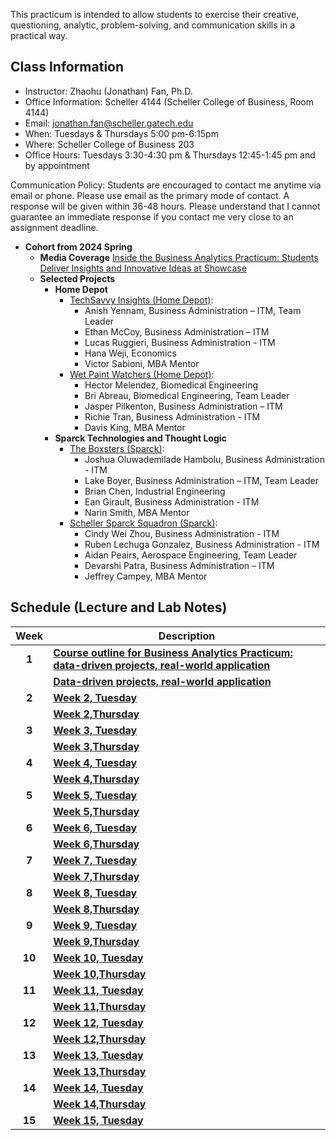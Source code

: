 This practicum is intended to allow students to exercise their creative, questioning, analytic, problem-solving, and communication skills in a practical way.


<!--- must to add--->

<!---learn why and how models create their results.--->

<!---“For most people, AI is like electricity: They don’t know how it works, only that it does work when they flip on a switch,” --->

<!---https://coe.gatech.edu/news/2024/01/college-adds-reimagines-ai-courses-undergraduates?utm_source=newsletter&utm_medium=email&utm_content=https%3A//coe.gatech.edu/news/2024/01/college-adds-reimagines-ai-courses-undergraduates%20%5BOutlook%20Button%5D&utm_campaign=Daily%20Digest%20-%20Jan.%2023%2C%202024#fall-2023-courses --->



<!---Students will be first grounded in the core of the Python computer programming language. Later in the semester, the course will turn to applying Python to important tasks routinely included in data science workflows, such as tasks relating to data wrangling (processing and transforming data in order to derive an informative and manageable data set).--->

<!---https://catalog.barnard.edu/barnard-college/courses-instruction/course-search/?term=3&level=4000%2C9999&pl=0&ph=10&college=BC--->

<!--- ''Life is short (You need Python).'' ---Bruce Eckel"--->
<!---While covering core concepts like univariate and multivariate forecasting/evaluation of forecasts is critical, I believe we should also cover topics like approaching a forecasting a problem, wrangling with time series data/objects, advanced topics like neural networks for time series, hierarchical data, and practical issues when approaching a problem and implementing a solution.--->


<!---This is a course in the analysis of time series data with emphasis on the appropriate choice of models for estimation, testing, and forecasting. Topics or methodologies covered include Univariate Box-Jenkins for fitting and forecasting time series; ARIMA models, stationarity and nonstationarity; diagnosing time series models; transformations; forecasting: point and interval forecasts; seasonal time series models; modeling volatility with ARCH, GARCH; modeling time series with trends; and other methods. --->



<!---Many materials are from [Dr. Yan Yu](https://business.uc.edu/faculty-and-research/departments/obais/faculty/yan-yu.html)’s class notes. --->
<!---Thanks for the contribution from previous Ph.D. students. --->
<!---http://jeffgoldsmith.com/IWAFDA/shortcourse_fosr.html --->
 
<!---Framework for approaching forecasting projects --->
<!---Understanding of traditional and modern approaches to forecasting --->
<!---Exposure to common challenges and how to overcome --->
<!---https://github.com/zzz1990771/data_exp_python/blob/main/index.md?plain=1--->


## Class Information
* Instructor: Zhaohu (Jonathan) Fan, Ph.D.
* Office Information: Scheller 4144 (Scheller College of Business, Room 4144) 
* Email: jonathan.fan@scheller.gatech.edu
* When:  Tuesdays  & Thursdays 5:00 pm-6:15pm
* Where: Scheller College of Business 203       
* Office Hours: Tuesdays 3:30-4:30 pm & Thursdays 12:45-1:45 pm and by appointment
              
Communication Policy: Students are encouraged to contact me anytime via email or phone. Please use email as the primary mode of contact.  A response will be given within 36-48 hours.  Please understand that I cannot guarantee an immediate response if you contact me very close to an assignment deadline. 

*  **Cohort from 2024 Spring** 
    * **Media Coverage**  [Inside the Business Analytics Practicum: Students Deliver Insights and Innovative Ideas at Showcase](https://www.scheller.gatech.edu/news/business-analytics-center/inside-the-business-analytics-practicum-students-deliver-insights-and-innovative-ideas-at-showcase-news-article-bac.html)
    * **Selected Projects** 
       * **Home Depot**
         *  [TechSavvy Insights (Home Depot)](https://www.scheller.gatech.edu/news/business-analytics-center/pix/techsavvy-insights.jpg):
             *  Anish Yennam, Business Administration – ITM, Team Leader
             *  Ethan McCoy, Business Administration – ITM
             *  Lucas Ruggieri, Business Administration - ITM
             *  Hana Weji, Economics
             *  Victor Sabioni, MBA Mentor
         * [Wet Paint Watchers (Home Depot)](https://www.scheller.gatech.edu/news/business-analytics-center/pix/wet-paint-watchers.jpg):
            * Hector Melendez, Biomedical Engineering
            * Bri Abreau, Biomedical Engineering, Team Leader
            * Jasper Pilkenton, Business Administration – ITM
            *  Richie Tran, Business Administration - ITM
            *  Davis King, MBA Mentor
      * **Sparck Technologies and Thought Logic**
        * [The Boxsters (Sparck)](https://www.scheller.gatech.edu/news/business-analytics-center/pix/boxsters.jpg):
           * Joshua Oluwademilade Hambolu, Business Administration - ITM
           * Lake Boyer, Business Administration – ITM, Team Leader
           *  Brian Chen, Industrial Engineering
           *  Ean Girault, Business Administration - ITM
           *  Narin Smith, MBA Mentor    
        * [Scheller Sparck Squadron (Sparck)](https://www.scheller.gatech.edu/news/business-analytics-center/pix/scheller-sparck-squadron.jpg):
           *  Cindy Wei Zhou, Business Administration - ITM
           *  Ruben Lechuga Gonzalez, Business Administration - ITM
           *  Aidan Peairs, Aerospace Engineering, Team Leader
           *  Devarshi Patra, Business Administration – ITM
           *  Jeffrey Campey, MBA Mentor

## Schedule (Lecture and Lab Notes)

| Week          | Description  |
|:-------------:|--------------|
| **1**         |**[Course outline for Business Analytics Practicum: data-driven projects, real-world application](https://jonathanatuscpsu.github.io/business-practicum/Business%20Analytics%20Practicum%20(MGT%204803)-Week1-Tuesday.pdf)** &nbsp;&nbsp;  |
|               |   **[Data-driven projects, real-world application](https://jonathanatuscpsu.github.io/business-practicum/Business%20Analytics%20Practicum%20(MGT%204803)-Week1-Thursday.pdf)** &nbsp;&nbsp; |
| **2**         |**[Week 2, Tuesday](https://jonathanatuscpsu.github.io/business-practicum/Business%20Analytics%20Practicum%20(MGT%204803)-Week2-Tuesday.pdf)** &nbsp;&nbsp;  |
|               |   **[Week 2,Thursday](https://jonathanatuscpsu.github.io/business-practicum/Business%20Analytics%20Practicum%20(MGT%204803)-Week2-Thursday.pdf)** &nbsp;&nbsp; |
| **3**         |**[Week 3, Tuesday](https://jonathanatuscpsu.github.io/business-practicum/Business%20Analytics%20Practicum%20(MGT%204803)-Week3-Tuesday.pdf)** &nbsp;&nbsp;  |
|               |   **[Week 3,Thursday](https://jonathanatuscpsu.github.io/business-practicum/Business%20Analytics%20Practicum%20(MGT%204803)-Week3-Thursday.pdf)** &nbsp;&nbsp; |
| **4**         |**[Week 4, Tuesday](https://jonathanatuscpsu.github.io/business-practicum/Business%20Analytics%20Practicum%20(MGT%204803)-Week4-Tuesday.pdf)** &nbsp;&nbsp;  |
|               |   **[Week 4,Thursday](https://jonathanatuscpsu.github.io/business-practicum/Business%20Analytics%20Practicum%20(MGT%204803)-Week4-Thursday.pdf)** &nbsp;&nbsp; |
| **5**         |**[Week 5, Tuesday](https://jonathanatuscpsu.github.io/business-practicum/Business%20Analytics%20Practicum%20(MGT%204803)-Week5-Tuesday.pdf)** &nbsp;&nbsp;  |
|               |   **[Week 5,Thursday](https://jonathanatuscpsu.github.io/business-practicum/Business%20Analytics%20Practicum%20(MGT%204803)-Week5-Thursday.pdf)** &nbsp;&nbsp; |
| **6**         |**[Week 6, Tuesday](https://jonathanatuscpsu.github.io/business-practicum/Business%20Analytics%20Practicum%20(MGT%204803)-Week6-Tuesday.pdf)** &nbsp;&nbsp;  |
|               |   **[Week 6,Thursday](https://jonathanatuscpsu.github.io/business-practicum/Business%20Analytics%20Practicum%20(MGT%204803)-Week6-Thursday.pdf)** &nbsp;&nbsp; |
| **7**         |**[Week 7, Tuesday](https://jonathanatuscpsu.github.io/business-practicum/Business%20Analytics%20Practicum%20(MGT%204803)-Week7-Tuesday.pdf)** &nbsp;&nbsp;  |
|               |   **[Week 7,Thursday](https://jonathanatuscpsu.github.io/business-practicum/Business%20Analytics%20Practicum%20(MGT%204803)-Week7-Thursday.pdf)** &nbsp;&nbsp; |
| **8**         |**[Week 8, Tuesday](https://jonathanatuscpsu.github.io/business-practicum/Business%20Analytics%20Practicum%20(MGT%204803)-Week8-Tuesday.pdf)** &nbsp;&nbsp;  |
|               |   **[Week 8,Thursday](https://jonathanatuscpsu.github.io/business-practicum/Business%20Analytics%20Practicum%20(MGT%204803)-Week8-Thursday.pdf)** &nbsp;&nbsp; |
| **9**         |**[Week 9, Tuesday](https://jonathanatuscpsu.github.io/business-practicum/Business%20Analytics%20Practicum%20(MGT%204803)-Week9-Tuesday.pdf)** &nbsp;&nbsp;  |
|               |   **[Week 9,Thursday](https://jonathanatuscpsu.github.io/business-practicum/Business%20Analytics%20Practicum%20(MGT%204803)-Week9-Thursday.pdf)** &nbsp;&nbsp; |
| **10**         |**[Week 10, Tuesday](https://jonathanatuscpsu.github.io/business-practicum/Business%20Analytics%20Practicum%20(MGT%204803)-Week10-Tuesday.pdf)** &nbsp;&nbsp;  |
|               |   **[Week 10,Thursday](https://jonathanatuscpsu.github.io/business-practicum/Business%20Analytics%20Practicum%20(MGT%204803)-Week10-Thursday.pdf)** &nbsp;&nbsp; |
| **11**         |**[Week 11, Tuesday](https://jonathanatuscpsu.github.io/business-practicum/Business%20Analytics%20Practicum%20(MGT%204803)-Week11-Tuesday.pdf)** &nbsp;&nbsp;  |
|               |   **[Week 11,Thursday](https://jonathanatuscpsu.github.io/business-practicum/Business%20Analytics%20Practicum%20(MGT%204803)-Week11-Thursday.pdf)** &nbsp;&nbsp; |
| **12**         |**[Week 12, Tuesday](https://jonathanatuscpsu.github.io/business-practicum/Business%20Analytics%20Practicum%20(MGT%204803)-Week12-Tuesday.pdf)** &nbsp;&nbsp;  |
|               |   **[Week 12,Thursday](https://jonathanatuscpsu.github.io/business-practicum/Business%20Analytics%20Practicum%20(MGT%204803)-Week12-Thursday.pdf)** &nbsp;&nbsp; |
| **13**         |**[Week 13, Tuesday](https://jonathanatuscpsu.github.io/business-practicum/Business%20Analytics%20Practicum%20(MGT%204803)-Week13-Tuesday.pdf)** &nbsp;&nbsp;  |
|               |   **[Week 13,Thursday](https://jonathanatuscpsu.github.io/business-practicum/Business%20Analytics%20Practicum%20(MGT%204803)-Week13-Thursday.pdf)** &nbsp;&nbsp; |
| **14**         |**[Week 14, Tuesday](https://jonathanatuscpsu.github.io/business-practicum/Business%20Analytics%20Practicum%20(MGT%204803)-Week14-Tuesday.pdf)** &nbsp;&nbsp;  |
|               |   **[Week 14,Thursday](https://jonathanatuscpsu.github.io/business-practicum/Business%20Analytics%20Practicum%20(MGT%204803)-Week14-Thursday.pdf)** &nbsp;&nbsp; |
| **15**         |**[Week 15, Tuesday](https://jonathanatuscpsu.github.io/business-practicum/Business%20Analytics%20Practicum%20(MGT%204803)-Week15-Tuesday.pdf)** &nbsp;&nbsp;  |




<!---Many materials are from [Dr. Yan Yu](https://business.uc.edu/faculty-and-research/departments/obais/faculty/yan-yu.html)’s class notes. Others: - [Make an interactive Power BI dashboard from scratch in 15 minutes.](https://jakevdp.github.io/WhirlwindTourOfPython/index.tml) (Power BI for Business Analytics) --->

<!---Others:
- [Make an interactive Power BI dashboard from scratch in 15 minutes.](https://jakevdp.github.io/WhirlwindTourOfPython/index.tml) (R)--->

<!---Others:
- [Make an interactive Power BI dashboard from scratch in 15 minutes.](https://jakevdp.github.io/WhirlwindTourOfPython/index.tml) (Python) --->

<!---Others:
- [Make an interactive Power BI dashboard from scratch in 15 minutes.](https://jakevdp.github.io/WhirlwindTourOfPython/index.tml) (Time-series)
- Causal Inference
- AB Testing, Product sense, business cases, and mock interview sessions.
<!---https://sites.stat.washington.edu/tsr/s566/syllabus566w18.pdf--->

<!---Google Colab (lowering the learning barrier to the Python world):
Tableau:
- [Make an interactive Power BI dashboard from scratch in 15 minutes.](https://public.tableau.com/app/discover) (Time-series)--->

<!---Power BI dashboard:
- [Make an interactive Power BI dashboard from scratch in 15 minutes.](https://public.tableau.com/app/discover) (Power BI dashboard)--->

<!---https://courses.datainterview.com/courses/take/free-course/lessons/43555813-welcome-to-datainterview-com--->
<!---must-have https://github.com/soltaniehha/Intro-to-Data-Analytics/blob/main/00-Python-Basics/01-Built-in-Scalar-Types.ipynb--->
<!---must-have# resouce 1 https://freelearning.anaconda.cloud/jupyter-notebook-basics/46128--->
<!---must-have# https://www.e-education.psu.edu/geog485/syllabus--->
<!---https://github.com/learning-zone/python-basics--->
<!--- Dan Shah, Applied Forecasting--->
<!---Alexander K. Antony,  Forecasting methods--->

